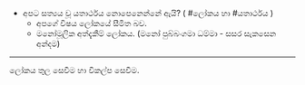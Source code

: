 -     
    අපට සත්‍යය වූ යතාර්ථය නොපෙනෙන්නේ ඇයි? ( #ලෝකය හා #යතාර්ථය )
    -   අපගේ විෂය ලෝකයේ සීමිත බව.
    -   මනෝමූලික අත්දැකීම් ලෝකය. (මනෝ පුබ්බංගමා ධම්මා - සසර සැකසෙන අන්දම)
---


ලෝකය තුල සෙවීම හා විකල්ප සෙවීම.
